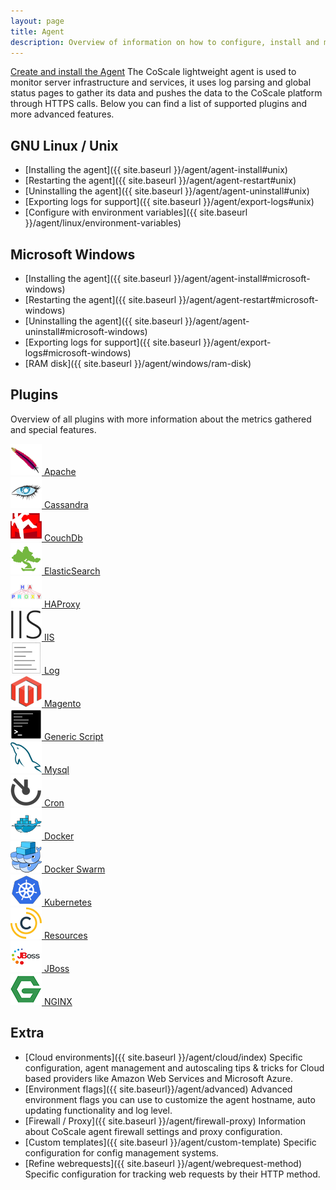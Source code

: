 ```yaml
---
layout: page
title: Agent
description: Overview of information on how to configure, install and maintain the CoScale agent.
---
```


<a href="{{ site.baseurl }}/agent/install" id="installation" class="btn btn-primary btn-lg pull-right">Create and install the Agent</a>
The CoScale lightweight agent is used to monitor server infrastructure and services, it uses log parsing and global status pages to gather its data and pushes the data to the CoScale platform through HTTPS calls. Below you can find a list of supported plugins and more advanced features.

## GNU Linux / Unix

* [Installing the agent]({{ site.baseurl }}/agent/agent-install#unix)
* [Restarting the agent]({{ site.baseurl }}/agent/agent-restart#unix)
* [Uninstalling the agent]({{ site.baseurl }}/agent/agent-uninstall#unix)
* [Exporting logs for support]({{ site.baseurl }}/agent/export-logs#unix)
* [Configure with environment variables]({{ site.baseurl }}/agent/linux/environment-variables)

## Microsoft Windows

* [Installing the agent]({{ site.baseurl }}/agent/agent-install#microsoft-windows)
* [Restarting the agent]({{ site.baseurl }}/agent/agent-restart#microsoft-windows)
* [Uninstalling the agent]({{ site.baseurl }}/agent/agent-uninstall#microsoft-windows)
* [Exporting logs for support]({{ site.baseurl }}/agent/export-logs#microsoft-windows)
* [RAM disk]({{ site.baseurl }}/agent/windows/ram-disk)

## Plugins
Overview of all plugins with more information about the metrics gathered and special features.

<div class="row">
    <div class="col-sm-3"><a href="{{ site.baseurl }}/agent/plugins/apache"><img src="/gfx/agent/apache.png" alt="Apache icon"> Apache</a></div>
    <div class="col-sm-3"><a href="{{ site.baseurl }}/agent/plugins/cassandra"><img src="/gfx/agent/cassandra.png" alt="Cassandra icon"> Cassandra</a></div>
    <div class="col-sm-3"><a href="{{ site.baseurl }}/agent/plugins/couchdb"><img src="/gfx/agent/couchdb.png" alt="CouchDb icon"> CouchDb</a></div>
    <div class="col-sm-3"><a href="{{ site.baseurl }}/agent/plugins/elasticsearch"><img src="/gfx/agent/elasticsearch.png" alt="ElasticSearch icon"> ElasticSearch</a></div>
    <div class="col-sm-3"><a href="{{ site.baseurl }}/agent/plugins/haproxy"><img src="/gfx/agent/haproxy.png" alt="HAProxy icon"> HAProxy</a></div>
    <div class="col-sm-3"><a href="{{ site.baseurl }}/agent/plugins/iis"><img src="/gfx/agent/iis.png" alt="IIS icon"> IIS</a></div>
    <div class="col-sm-3"><a href="{{ site.baseurl }}/agent/plugins/log"><img src="/gfx/agent/log_plugin.png" alt="Log icon"> Log</a></div>
    <div class="col-sm-3"><a href="{{ site.baseurl }}/agent/plugins/magento"><img src="/gfx/agent/magento.png" alt="Magento icon"> Magento</a></div>
    <div class="col-sm-3"><a href="{{ site.baseurl }}/custom-metrics/generic-script/index/"><img src="/gfx/agent/genericscript.png" alt="Script icon"> Generic Script</a></div>
    <div class="col-sm-3"><a href="{{ site.baseurl }}/agent/plugins/mysql"><img src="/gfx/agent/mysql.png" alt="Mysql icon"> Mysql</a></div>
    <div class="col-sm-3"><a href="{{ site.baseurl }}/agent/plugins/cron"><img src="/gfx/agent/CRON.png" alt="Cron icon"> Cron</a></div>
    <div class="col-sm-3"><a href="{{ site.baseurl }}/agent/plugins/docker"><img src="/gfx/agent/docker.png" alt="Docker icon"> Docker</a></div>
    <div class="col-sm-3"><a href="{{ site.baseurl }}/agent/plugins/docker-swarm"><img src="/gfx/agent/dockerswarm.png" alt="Docker icon"> Docker Swarm</a></div>
    <div class="col-sm-3"><a href="{{ site.baseurl }}/agent/plugins/kubernetes"><img src="/gfx/agent/kubernetes.png" alt="Kubernetes icon"> Kubernetes</a></div>
    <div class="col-sm-3"><a href="{{ site.baseurl }}/agent/plugins/resources"><img src="/gfx/agent/resources.png" alt="Resources icon"> Resources</a></div>
    <div class="col-sm-3"><a href="{{ site.baseurl }}/agent/plugins/jboss"><img src="/gfx/agent/jboss.png" alt="JBoss icon"> JBoss</a></div>
    <div class="col-sm-3"><a href="{{ site.baseurl }}/agent/plugins/nginx"><img src="/gfx/agent/nginx.png" alt="NGINX icon"> NGINX</a></div>
</div>

## Extra

* [Cloud environments]({{ site.baseurl }}/agent/cloud/index)
    Specific configuration, agent management and autoscaling tips & tricks for Cloud based providers like Amazon Web Services and Microsoft Azure.
* [Environment flags]({{ site.baseurl}}/agent/advanced)
    Advanced environment flags you can use to customize the agent hostname, auto updating functionality and log level.
* [Firewall / Proxy]({{ site.baseurl }}/agent/firewall-proxy)
    Information about CoScale agent firewall settings and proxy configuration.
* [Custom templates]({{ site.baseurl }}/agent/custom-template)
    Specific configuration for config management systems.
* [Refine webrequests]({{ site.baseurl }}/agent/webrequest-method)
    Specific configuration for tracking web requests by their HTTP method.
